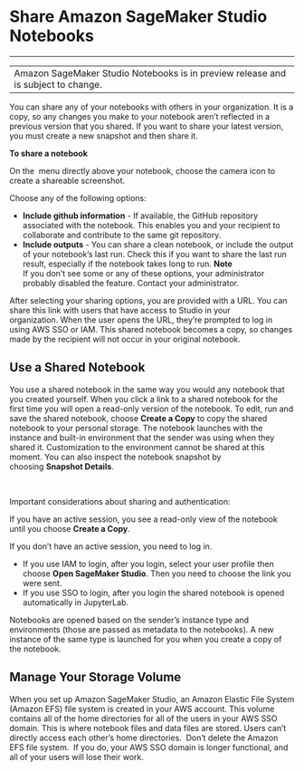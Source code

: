 # Share Amazon SageMaker Studio Notebooks<a name="notebooks-sharing"></a>


****  

|  | 
| --- |
| Amazon SageMaker Studio Notebooks is in preview release and is subject to change\. | 

 You can share any of your notebooks with others in your organization\. It is a copy, so any changes you make to your notebook aren’t reflected in a previous version that you shared\. If you want to share your latest version, you must create a new snapshot and then share it\. 

 **To share a notebook** 

On the  menu directly above your notebook, choose the camera icon to create a shareable screenshot\.

Choose any of the following options: 
+ **Include github information** \- If available, the GitHub repository associated with the notebook\. This enables you and your recipient to collaborate and contribute to the same git repository\. 
+ **Include outputs** \- You can share a clean notebook, or include the output of your notebook’s last run\. Check this if you want to share the last run result, especially if the notebook takes long to run\. 
**Note**  
If you don’t see some or any of these options, your administrator probably disabled the feature\. Contact your administrator\. 

After selecting your sharing options, you are provided with a URL\. You can share this link with users that have access to Studio in your organization\. When the user opens the URL, they’re prompted to log in using AWS SSO or IAM\. This shared notebook becomes a copy, so changes made by the recipient will not occur in your original notebook\. 

## Use a Shared Notebook<a name="notebooks-sharing-using"></a>

 You use a shared notebook in the same way you would any notebook that you created yourself\. When you click a link to a shared notebook for the first time you will open a read\-only version of the notebook\. To edit, run and save the shared notebook, choose **Create a Copy** to copy the shared notebook to your personal storage\. The notebook launches with the instance and built\-in environment that the sender was using when they shared it\. Customization to the environment cannot be shared at this moment\. You can also inspect the notebook snapshot by choosing **Snapshot Details**\. 

 ​ 

 Important considerations about sharing and authentication: 

If you have an active session, you see a read\-only view of the notebook until you choose **Create a Copy**\. 

If you don’t have an active session, you need to log in\. 
+ If you use IAM to login, after you login, select your user profile then choose **Open SageMaker Studio**\. Then you need to choose the link you were sent\.  
+ If you use SSO to login, after you login the shared notebook is opened automatically in JupyterLab\. 

Notebooks are opened based on the sender’s instance type and environments \(those are passed as metadata to the notebooks\)\. A new instance of the same type is launched for you when you create a copy of the notebook\. 

## Manage Your Storage Volume<a name="notebooks-personal-storage-manage"></a>

 When you set up Amazon SageMaker Studio, an Amazon Elastic File System \(Amazon EFS\) file system is created in your AWS account\. This volume contains all of the home directories for all of the users in your AWS SSO domain\. This is where notebook files and data files are stored\. Users can’t directly access each other’s home directories\.  Don’t delete the Amazon EFS file system\.  If you do, your AWS SSO domain is longer functional, and all of your users will lose their work\. 